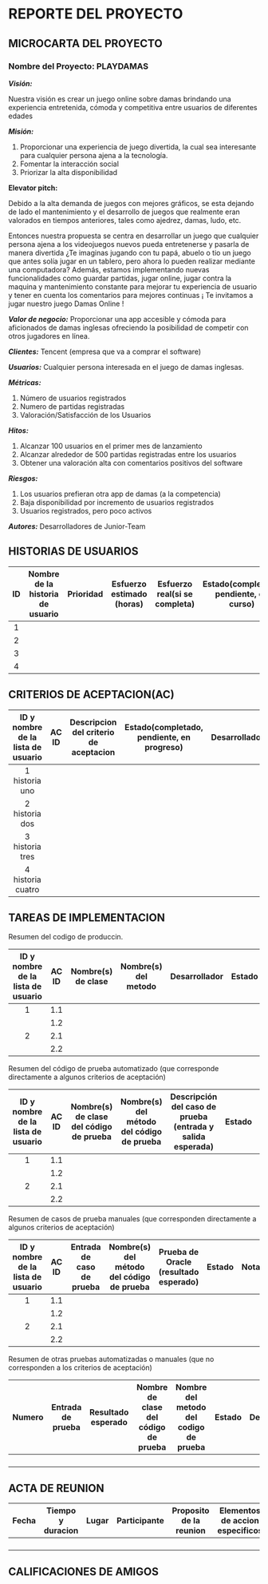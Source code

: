 # REPORTE DEL PROYECTO
## MICROCARTA DEL PROYECTO

### Nombre del Proyecto: PLAYDAMAS

***Visión:***  

Nuestra visión es crear un juego online sobre damas brindando una experiencia entretenida, cómoda y competitiva entre usuarios de diferentes edades 

***Misión:***
1) Proporcionar una experiencia de juego divertida, la cual sea interesante para cualquier persona ajena a la tecnología.
2) Fomentar la interacción social
3) Priorizar la alta disponibilidad


**Elevator pitch:**

Debido a la alta demanda de juegos con mejores gráficos, se esta dejando de lado el mantenimiento y el desarrollo de juegos que realmente eran valorados en tiempos anteriores, tales como ajedrez, damas, ludo, etc. 

Entonces nuestra propuesta se centra en desarrollar un juego que cualquier persona ajena a los videojuegos nuevos pueda entretenerse y pasarla de manera divertida ¿Te imaginas jugando con tu papá, abuelo o tio un juego que antes solía jugar en un tablero, pero ahora lo pueden realizar mediante una computadora? Además, estamos implementando nuevas funcionalidades como guardar partidas, jugar online, jugar contra la maquina y mantenimiento constante para mejorar tu experiencia de usuario y tener en cuenta los comentarios para mejores continuas ¡ Te invitamos a jugar nuestro juego Damas Online !

***Valor de negocio:*** Proporcionar una app accesible y cómoda para aficionados de damas inglesas ofreciendo la posibilidad de competir con otros jugadores en línea. 

***Clientes:*** Tencent (empresa que va a comprar el software) 

***Usuarios:*** Cualquier persona interesada en el juego de damas inglesas. 

***Métricas:***  
1) Número de usuarios registrados 
2) Numero de partidas registradas 
3) Valoración/Satisfacción de los Usuarios 

 

***Hitos:***  
1) Alcanzar 100 usuarios en el primer mes de lanzamiento 
2) Alcanzar alrededor de 500 partidas registradas entre los usuarios 
3) Obtener una valoración alta con comentarios positivos del software  

 
***Riesgos:***  
1) Los usuarios prefieran otra app de damas (a la competencia) 
2) Baja disponibilidad por incremento de usuarios registrados 
3) Usuarios registrados, pero poco activos  

***Autores:*** Desarrolladores de Junior-Team 

## HISTORIAS DE USUARIOS

| ID | Nombre de la  historia de usuario | Prioridad | Esfuerzo estimado (horas) | Esfuerzo real(si  se completa) | Estado(completado, pendiente, en curso) | Desarrollador |
|:--:|:---------------------------------:|:---------:|:-------------------------:|:------------------------------:|:---------------------------------------:|:-------------:|
|  1 |                                   |           |                           |                                |                                         |               |
|  2 |                                   |           |                           |                                |                                         |               |
|  3 |                                   |           |                           |                                |                                         |               |
|  4 |                                   |           |                           |                                |                                         |               |

## CRITERIOS DE ACEPTACION(AC)

| ID y nombre de la lista de usuario | AC  ID | Descripcion del criterio de aceptacion | Estado(completado, pendiente, en progreso) | Desarrollador |
|:----------------------------------:|:------:|:--------------------------------------:|:------------------------------------------:|:-------------:|
|           1 historia uno           |        |                                        |                                            |               |
|           2 historia dos           |        |                                        |                                            |               |
|           3 historia tres          |        |                                        |                                            |               |
|          4 historia cuatro         |        |                                        |                                            |               |


## TAREAS DE IMPLEMENTACION
Resumen del codigo de produccin.

| ID y nombre de la lista de usuario | AC  ID | Nombre(s) de clase | Nombre(s) del metodo | Desarrollador | Estado | Notas(op cional) |
|:----------------------------------:|:------:|:------------------:|:--------------------:|:-------------:|--------|------------------|
|                  1                 |   1.1  |                    |                      |               |        |                  |
|                                    |   1.2  |                    |                      |               |        |                  |
|                  2                 |   2.1  |                    |                      |               |        |                  |
|                                    |   2.2  |                    |                      |               |        |                  |

Resumen del código de prueba automatizado (que corresponde directamente a algunos criterios de aceptación)

| ID y nombre de la lista de usuario | AC  ID | Nombre(s) de clase del  código de prueba | Nombre(s) del método del  código de prueba | Descripción del caso de prueba (entrada y salida esperada) | Estado | Desarrollador |
|:----------------------------------:|:------:|:----------------------------------------:|:------------------------------------------:|:----------------------------------------------------------:|--------|---------------|
|                  1                 |   1.1  |                                          |                                            |                                                            |        |               |
|                                    |   1.2  |                                          |                                            |                                                            |        |               |
|                  2                 |   2.1  |                                          |                                            |                                                            |        |               |
|                                    |   2.2  |                                          |                                            |                                                            |        |               |

Resumen de casos de prueba manuales (que corresponden directamente a algunos criterios de aceptación)

| ID y nombre de la lista de usuario | AC  ID | Entrada de caso de prueba | Nombre(s) del método del  código de prueba | Prueba de Oracle (resultado esperado) | Estado | Notas | Desarrollador |
|:----------------------------------:|:------:|:-------------------------:|:------------------------------------------:|:-------------------------------------:|--------|-------|---------------|
|                  1                 |   1.1  |                           |                                            |                                       |        |       |               |
|                                    |   1.2  |                           |                                            |                                       |        |       |               |
|                  2                 |   2.1  |                           |                                            |                                       |        |       |               |
|                                    |   2.2  |                           |                                            |                                       |        |       |               |

Resumen de otras pruebas automatizadas o manuales (que no corresponden a los criterios de aceptación)

| Numero | Entrada de prueba | Resultado esperado | Nombre de clase del  código de prueba | Nombre del metodo del codigo de prueba | Estado | Desarrollador |
|:------:|:-----------------:|:------------------:|:-------------------------------------:|:--------------------------------------:|--------|---------------|
|        |                   |                    |                                       |                                        |        |               |
|        |                   |                    |                                       |                                        |        |               |
|        |                   |                    |                                       |                                        |        |               |
|        |                   |                    |                                       |                                        |        |               |

## ACTA DE REUNION

| Fecha | Tiempo y duracion | Lugar | Participante | Proposito de la reunion | Elementos de accion especificos |
|:-----:|:-----------------:|:-----:|:------------:|:-----------------------:|---------------------------------|
|       |                   |       |              |                         |                                 |
|       |                   |       |              |                         |                                 |
|       |                   |       |              |                         |                                 |
|       |                   |       |              |                         |                                 |

## CALIFICACIONES DE AMIGOS

